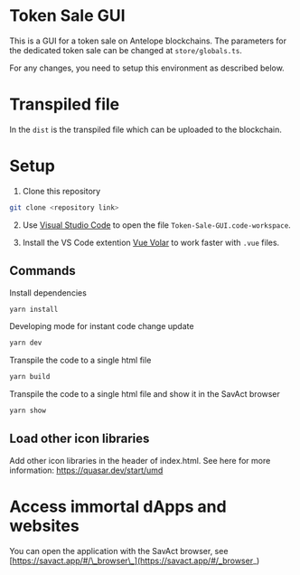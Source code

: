# Token Sale GUI

This is a GUI for a token sale on Antelope blockchains. The parameters for the dedicated token sale can be changed at `store/globals.ts`.

For any changes, you need to setup this environment as described below.

# Transpiled file

In the `dist` is the transpiled file which can be uploaded to the blockchain.

# Setup

1. Clone this repository

```bash
git clone <repository link>
```

2. Use [Visual Studio Code](https://code.visualstudio.com/download) to open the file `Token-Sale-GUI.code-workspace`.

3. Install the VS Code extention [Vue Volar](https://marketplace.visualstudio.com/items?itemName=Vue.volar) to work faster with `.vue` files.

## Commands

Install dependencies

```bash
yarn install
```

Developing mode for instant code change update

```bash
yarn dev
```

Transpile the code to a single html file

```bash
yarn build
```

Transpile the code to a single html file and show it in the SavAct browser

```bash
yarn show
```

## Load other icon libraries

Add other icon libraries in the header of index.html.
See here for more information: https://quasar.dev/start/umd

# Access immortal dApps and websites

You can open the application with the SavAct browser, see [https://savact.app/#/\_browser\_](https://savact.app/#/_browser_)

